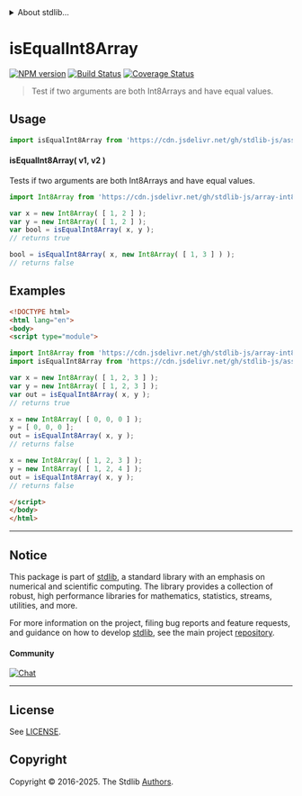 <!--

@license Apache-2.0

Copyright (c) 2025 The Stdlib Authors.

Licensed under the Apache License, Version 2.0 (the "License");
you may not use this file except in compliance with the License.
You may obtain a copy of the License at

   http://www.apache.org/licenses/LICENSE-2.0

Unless required by applicable law or agreed to in writing, software
distributed under the License is distributed on an "AS IS" BASIS,
WITHOUT WARRANTIES OR CONDITIONS OF ANY KIND, either express or implied.
See the License for the specific language governing permissions and
limitations under the License.

-->


<details>
  <summary>
    About stdlib...
  </summary>
  <p>We believe in a future in which the web is a preferred environment for numerical computation. To help realize this future, we've built stdlib. stdlib is a standard library, with an emphasis on numerical and scientific computation, written in JavaScript (and C) for execution in browsers and in Node.js.</p>
  <p>The library is fully decomposable, being architected in such a way that you can swap out and mix and match APIs and functionality to cater to your exact preferences and use cases.</p>
  <p>When you use stdlib, you can be absolutely certain that you are using the most thorough, rigorous, well-written, studied, documented, tested, measured, and high-quality code out there.</p>
  <p>To join us in bringing numerical computing to the web, get started by checking us out on <a href="https://github.com/stdlib-js/stdlib">GitHub</a>, and please consider <a href="https://opencollective.com/stdlib">financially supporting stdlib</a>. We greatly appreciate your continued support!</p>
</details>

# isEqualInt8Array

[![NPM version][npm-image]][npm-url] [![Build Status][test-image]][test-url] [![Coverage Status][coverage-image]][coverage-url] <!-- [![dependencies][dependencies-image]][dependencies-url] -->

> Test if two arguments are both Int8Arrays and have equal values.



<section class="usage">

## Usage

```javascript
import isEqualInt8Array from 'https://cdn.jsdelivr.net/gh/stdlib-js/assert-is-equal-int8array@esm/index.mjs';
```

#### isEqualInt8Array( v1, v2 )

Tests if two arguments are both Int8Arrays and have equal values.

```javascript
import Int8Array from 'https://cdn.jsdelivr.net/gh/stdlib-js/array-int8@esm/index.mjs';

var x = new Int8Array( [ 1, 2 ] );
var y = new Int8Array( [ 1, 2 ] );
var bool = isEqualInt8Array( x, y );
// returns true

bool = isEqualInt8Array( x, new Int8Array( [ 1, 3 ] ) );
// returns false
```

</section>

<!-- /.usage -->

<section class="notes">

</section>

<!-- /.notes -->

<section class="examples">

## Examples

<!-- eslint no-undef: "error" -->

```html
<!DOCTYPE html>
<html lang="en">
<body>
<script type="module">

import Int8Array from 'https://cdn.jsdelivr.net/gh/stdlib-js/array-int8@esm/index.mjs';
import isEqualInt8Array from 'https://cdn.jsdelivr.net/gh/stdlib-js/assert-is-equal-int8array@esm/index.mjs';

var x = new Int8Array( [ 1, 2, 3 ] );
var y = new Int8Array( [ 1, 2, 3 ] );
var out = isEqualInt8Array( x, y );
// returns true

x = new Int8Array( [ 0, 0, 0 ] );
y = [ 0, 0, 0 ];
out = isEqualInt8Array( x, y );
// returns false

x = new Int8Array( [ 1, 2, 3 ] );
y = new Int8Array( [ 1, 2, 4 ] );
out = isEqualInt8Array( x, y );
// returns false

</script>
</body>
</html>
```

</section>

<!-- /.examples -->

<!-- Section for related `stdlib` packages. Do not manually edit this section, as it is automatically populated. -->

<section class="related">

</section>

<!-- /.related -->

<!-- Section for all links. Make sure to keep an empty line after the `section` element and another before the `/section` close. -->


<section class="main-repo" >

* * *

## Notice

This package is part of [stdlib][stdlib], a standard library with an emphasis on numerical and scientific computing. The library provides a collection of robust, high performance libraries for mathematics, statistics, streams, utilities, and more.

For more information on the project, filing bug reports and feature requests, and guidance on how to develop [stdlib][stdlib], see the main project [repository][stdlib].

#### Community

[![Chat][chat-image]][chat-url]

---

## License

See [LICENSE][stdlib-license].


## Copyright

Copyright &copy; 2016-2025. The Stdlib [Authors][stdlib-authors].

</section>

<!-- /.stdlib -->

<!-- Section for all links. Make sure to keep an empty line after the `section` element and another before the `/section` close. -->

<section class="links">

[npm-image]: http://img.shields.io/npm/v/@stdlib/assert-is-equal-int8array.svg
[npm-url]: https://npmjs.org/package/@stdlib/assert-is-equal-int8array

[test-image]: https://github.com/stdlib-js/assert-is-equal-int8array/actions/workflows/test.yml/badge.svg?branch=main
[test-url]: https://github.com/stdlib-js/assert-is-equal-int8array/actions/workflows/test.yml?query=branch:main

[coverage-image]: https://img.shields.io/codecov/c/github/stdlib-js/assert-is-equal-int8array/main.svg
[coverage-url]: https://codecov.io/github/stdlib-js/assert-is-equal-int8array?branch=main

<!--

[dependencies-image]: https://img.shields.io/david/stdlib-js/assert-is-equal-int8array.svg
[dependencies-url]: https://david-dm.org/stdlib-js/assert-is-equal-int8array/main

-->

[chat-image]: https://img.shields.io/gitter/room/stdlib-js/stdlib.svg
[chat-url]: https://app.gitter.im/#/room/#stdlib-js_stdlib:gitter.im

[stdlib]: https://github.com/stdlib-js/stdlib

[stdlib-authors]: https://github.com/stdlib-js/stdlib/graphs/contributors

[umd]: https://github.com/umdjs/umd
[es-module]: https://developer.mozilla.org/en-US/docs/Web/JavaScript/Guide/Modules

[deno-url]: https://github.com/stdlib-js/assert-is-equal-int8array/tree/deno
[deno-readme]: https://github.com/stdlib-js/assert-is-equal-int8array/blob/deno/README.md
[umd-url]: https://github.com/stdlib-js/assert-is-equal-int8array/tree/umd
[umd-readme]: https://github.com/stdlib-js/assert-is-equal-int8array/blob/umd/README.md
[esm-url]: https://github.com/stdlib-js/assert-is-equal-int8array/tree/esm
[esm-readme]: https://github.com/stdlib-js/assert-is-equal-int8array/blob/esm/README.md
[branches-url]: https://github.com/stdlib-js/assert-is-equal-int8array/blob/main/branches.md

[stdlib-license]: https://raw.githubusercontent.com/stdlib-js/assert-is-equal-int8array/main/LICENSE

</section>

<!-- /.links -->
